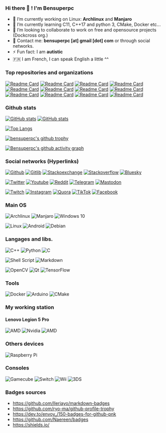 ### Hi there 👋 ! I'm Bensuperpc

- 🔭 I’m currently working on Linux: **Archlinux** and **Manjaro**
- 🌱 I’m currently learning C11, C++17 and python 3, CMake, Docker etc...
- 👯 I’m looking to collaborate to work on free and opensource projects (Dockcross org.)
- 💬 Contact me: **bensuperpc [at] gmail [dot] com** or through social networks.
- ⚡ Fun fact: I am **autistic**
- 🇫🇷 I am French, I can speak English a little ^^

### Top repositories and organizations

[![Readme Card](https://github-readme-stats.vercel.app/api/pin/?username=dockcross&repo=dockcross&theme=radical)](https://github.com/dockcross/dockcross) [![Readme Card](https://github-readme-stats.vercel.app/api/pin/?username=bensuperpc&repo=docker-multimedia&theme=radical)](https://github.com/bensuperpc/docker-multimedia) [![Readme Card](https://github-readme-stats.vercel.app/api/pin/?username=bensuperpc&repo=astar&theme=radical)](https://github.com/bensuperpc/astar) [![Readme Card](https://github-readme-stats.vercel.app/api/pin/?username=bensuperpc&repo=infrastructure&theme=radical)](https://github.com/bensuperpc/infrastructure) [![Readme Card](https://github-readme-stats.vercel.app/api/pin/?username=bensuperpc&repo=docker-minecraft-server&theme=radical)](https://github.com/bensuperpc/docker-minecraft-server) [![Readme Card](https://github-readme-stats.vercel.app/api/pin/?username=bensuperpc&repo=benlib&theme=radical)](https://github.com/bensuperpc/benlib) [![Readme Card](https://github-readme-stats.vercel.app/api/pin/?username=bensuperpc&repo=RTL9210&theme=radical)](https://github.com/bensuperpc/RTL9210) [![Readme Card](https://github-readme-stats.vercel.app/api/pin/?username=bensuperpc&repo=crc32&theme=radical)](https://github.com/bensuperpc/crc32) [![Readme Card](https://github-readme-stats.vercel.app/api/pin/?username=bensuperpc&repo=scripts&theme=radical)](https://github.com/bensuperpc/scripts) [![Readme Card](https://github-readme-stats.vercel.app/api/pin/?username=bensuperpc&repo=GTASA_code_alternatives&theme=radical)](https://github.com/bensuperpc/GTASA_code_alternatives) [![Readme Card](https://github-readme-stats.vercel.app/api/pin/?username=bensuperpc&repo=experimentation&theme=radical)](https://github.com/bensuperpc/experimentation) [![Readme Card](https://github-readme-stats.vercel.app/api/pin/?username=bensuperpc&repo=world_of_blocks&theme=radical)](https://github.com/bensuperpc/world_of_blocks)

### Github stats

[![GitHub stats](https://github-readme-stats.vercel.app/api/top-langs/?username=bensuperpc&langs_count=9&layout=compact&hide=css&theme=radical)](https://github.com/anuraghazra/github-readme-stats) [![GitHub stats](https://github-readme-stats.vercel.app/api?username=bensuperpc&show_icons=true&count_private=true&theme=radical)](https://github.com/anuraghazra/github-readme-stats)

[![Top Langs](https://github-readme-stats.vercel.app/api/top-langs/?username=bensuperpc&layout=compact&theme=radical)](https://github.com/anuraghazra/github-readme-stats)

[![bensuperpc's github trophy](https://github-profile-trophy.vercel.app/?username=bensuperpc&row=1&theme=radical)](https://github.com/ryo-ma/github-profile-trophy)

[![Bensuperpc's github activity graph](https://github-readme-activity-graph.vercel.app/graph?username=bensuperpc&theme=github-compact)](https://github.com/ashutosh00710/github-readme-activity-graph)

### Social networks (Hyperlinks)

[![Github](https://img.shields.io/badge/GitHub-100000?style=for-the-badge&logo=github&logoColor=white)](https://github.com/bensuperpc) [![Gitlib](https://img.shields.io/badge/GitLab-330F63?style=for-the-badge&logo=gitlab&logoColor=white)](https://gitlab.com/Bensuperpc) [![Stackoexchange](https://img.shields.io/badge/Stack_Overflow-FE7A16?style=for-the-badge&logo=stack-overflow&logoColor=white)](https://stackoverflow.com/users/10152334/bensuperpc) [![Stackoverflow](https://img.shields.io/badge/StackExchange-%23ffffff.svg?&style=for-the-badge&logo=StackExchange&logoColor=white)](https://stackexchange.com/users/14054581/bensuperpc) [![Bluesky](https://img.shields.io/badge/Bluesky-100000?style=for-the-badge&logo=bluesky&logoColor=white)]([https://github.com/bensuperpc](https://bsky.app/profile/bensuperpc.bsky.social)) 


[![Twitter](https://img.shields.io/badge/Twitter-1DA1F2?style=for-the-badge&logo=twitter&logoColor=white)](https://twitter.com/Bensuperpc) [![Youtube](https://img.shields.io/badge/YouTube-FF0000?style=for-the-badge&logo=youtube&logoColor=white)](https://www.youtube.com/channel/UCJsQFFL7QW4LSX9eskq-9Yg) [![Reddit](https://img.shields.io/badge/Reddit-FF4500?style=for-the-badge&logo=reddit&logoColor=white)](https://www.reddit.com/user/Bensuperpc) [![Telegram](https://img.shields.io/badge/Telegram-2CA5E0?style=for-the-badge&logo=telegram&logoColor=white)](https://t.me/bensuperpc) [![Mastodon](https://img.shields.io/badge/-MASTODON-%232B90D9?style=for-the-badge&logo=mastodon&logoColor=white)](https://mastodon.social/@bensuperpc)

[![Twitch](https://img.shields.io/badge/Twitch-9146FF?style=for-the-badge&logo=twitch&logoColor=white)](https://www.twitch.tv/bensuperpc) [![Instagram](https://img.shields.io/badge/Instagram-E4405F?style=for-the-badge&logo=instagram&logoColor=white)](https://www.instagram.com/bensuperpc) [![Quora](https://img.shields.io/badge/Quora-%23B92B27.svg?&style=for-the-badge&logo=Quora&logoColor=white)](https://fr.quora.com/profile/Bensuperpc) [![TikTok](https://img.shields.io/badge/Bensuperpc-%23000000.svg?style=for-the-badge&logo=TikTok&logoColor=white)](https://www.tiktok.com/@bensuperpc) [![Facebook](https://img.shields.io/badge/Facebook-%231877F2.svg?style=for-the-badge&logo=Facebook&logoColor=white)](https://www.facebook.com/Bensuperpc) 

### Main OS

![Archlinux](https://img.shields.io/badge/Arch_Linux-1793D1?style=for-the-badge&logo=arch-linux&logoColor=white) ![Manjaro](https://img.shields.io/badge/manjaro-35BF5C?style=for-the-badge&logo=manjaro&logoColor=white)  ![Windows 10](https://img.shields.io/badge/Windows-0078D6?style=for-the-badge&logo=windows&logoColor=white)

![Linux](https://img.shields.io/badge/Linux-FCC624?style=for-the-badge&logo=linux&logoColor=black) ![Android](https://img.shields.io/badge/Android-3DDC84?style=for-the-badge&logo=android&logoColor=white) ![Debian](https://img.shields.io/badge/Debian-A81D33?style=for-the-badge&logo=debian&logoColor=white)

### Langages and libs.

![C++](https://img.shields.io/badge/c++-%2300599C.svg?style=for-the-badge&logo=c%2B%2B&logoColor=white) ![Python](https://img.shields.io/badge/python-%2314354C.svg?style=for-the-badge&logo=python&logoColor=white) ![C](https://img.shields.io/badge/c-%2300599C.svg?style=for-the-badge&logo=c&logoColor=white)

![Shell Script](https://img.shields.io/badge/shell_script-%23121011.svg?style=for-the-badge&logo=gnu-bash&logoColor=white) ![Markdown](https://img.shields.io/badge/markdown-%23000000.svg?style=for-the-badge&logo=markdown&logoColor=white)

![OpenCV](https://img.shields.io/badge/opencv-%23white.svg?style=for-the-badge&logo=opencv&logoColor=white) ![Qt](https://img.shields.io/badge/Qt-%23217346.svg?style=for-the-badge&logo=Qt&logoColor=white) ![TensorFlow](https://img.shields.io/badge/TensorFlow-%23FF6F00.svg?style=for-the-badge&logo=TensorFlow&logoColor=white)

### Tools

![Docker](https://img.shields.io/badge/docker-%230db7ed.svg?style=for-the-badge&logo=docker&logoColor=white) ![Arduino](https://img.shields.io/badge/-Arduino-00979D?style=for-the-badge&logo=Arduino&logoColor=white) ![CMake](https://img.shields.io/badge/CMake-%23008FBA.svg?style=for-the-badge&logo=cmake&logoColor=white)

### My working station

#### Lenovo Legion 5 Pro
![AMD](https://img.shields.io/badge/AMD-Ryzen_7_5800H-ED1C24?style=for-the-badge&logo=amd&logoColor=white) ![Nvidia](https://img.shields.io/badge/NVIDIA-RTX3070-76B900?style=for-the-badge&logo=nvidia&logoColor=white) ![AMD](https://img.shields.io/badge/AMD-Radeon_VEGA_8-ED1C24?style=for-the-badge&logo=amd&logoColor=white)

### Others devices

![Raspberry Pi](https://img.shields.io/badge/-Raspberry_Pi_4B_8GB-C51A4A?style=for-the-badge&logo=Raspberry-Pi)

### Consoles

![Gamecube](https://img.shields.io/badge/Gamecube-6A5FBB?style=for-the-badge&logo=nintendo-gamecube&logoColor=white) ![Switch](https://img.shields.io/badge/Switch_v1-E60012?style=for-the-badge&logo=nintendo-switch&logoColor=white) ![Wii](https://img.shields.io/badge/Wii-8B8B8B?style=for-the-badge&logo=wii&logoColor=white) ![3DS](https://img.shields.io/badge/3DS_XL-D12228?style=for-the-badge&logo=nintendo-3ds&logoColor=white)

### Badges sources

-   https://github.com/Ileriayo/markdown-badges
-   https://github.com/ryo-ma/github-profile-trophy
-   https://dev.to/envoy_/150-badges-for-github-pnk
-   https://github.com/Naereen/badges
-   https://shields.io/
